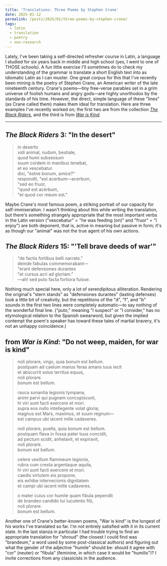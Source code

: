 ```yaml
---
title: 'Translations: Three Poems by Stephen Crane'
date: 2025-01-12
permalink: /posts/2025/01/three-poems-by-stephen-crane/
tags:
  - latin
  - translation
  - poetry
  - non-research
---
```


Lately, I've been taking a self-directed refresher course in Latin, a language I studied for six years back in middle and high school (yes, I went to one of THOSE schools). A fun little exercise I'll sometimes do to check my understanding of the grammar is translate a short English text into as idiomatic Latin as I can muster. One great corpus for this that I've recently been mining is the poetry of Stephen Crane, an American writer of the late nineteenth century. Crane's poems—tiny free-verse parables set in a grim universe of foolish humans and angry gods—are highly unorthodox by the standards of his time. However, the direct, simple language of these "lines" (as Crane called them) makes them ideal for translation. Here are three examples I've recently worked on; the first two are from the collection [*The Black Riders*](https://www.gutenberg.org/cache/epub/40786/pg40786-images.html), and the third is from [*War is Kind*](https://www.gutenberg.org/cache/epub/9870/pg9870.txt).

***

*The Black Riders* 3: "In the desert"
------
> in deserto \
> vidi animal, nudum, bestiale, \
> quod humi subsessum \
> suum cordem in manibus tenebat, \
> et eo vescebatur. \
> dixi, "estne bonum, amice?" \
> respondit, "est acerbum—acerbum, \
> "sed eo fruor, \
> "quod est acerbum, \
> "et quod cor meum est."

Maybe Crane's most famous poem, a striking portrait of our capacity for self-immiseration. I wasn't thinking about this while writing the translation, but there's something strangely appropriate that the most important verbs in the Latin version ("vescebatur" = "he was feeding (on)" and "fruor" = "I enjoy") are both deponent, that is, active in meaning but passive in form; it's as though our "animal" was not the true agent of his own actions.

*The Black Riders* 15: "'Tell brave deeds of war'"
------
> "de factis fortibus belli narrate." \
> deinde fabulas commemorabant— \
> "erant defensiones durantes \
> "et cursus acri ad gloriam." \
> —ah! sed puto facta fortiora fuisse.

Nothing much special here, only a lot of serendipitous alliteration. Rendering the original's "stern stands" as "defensiones durantes" (lasting defenses) took a little bit of creativity, but the repetitions of the "d", "f", and "b" sounds in the first two lines were completely automatic—to say nothing of the wonderful final line. ("puto," meaning "I suspect" or "I consider," has no etymological relation to the Spanish swearword, but given the implied contempt the poem's speaker has toward these tales of martial bravery, it's not an unhappy coincidence.)

from *War is Kind*: "Do not weep, maiden, for war is kind"
------
> noli plorare, virgo, quia bonum est bellum. \
> postquam ad caelum manus feras amans tuus iecit \
> et abscurrit solus territus equus, \
> noli plorare. \
> bonum est bellum. 
> 
> rauca sonantia legionis tympana,\
> animi parvi qui pugnam concupiscunt,\
> hi viri sunt facti exercere et mori.\
> supra eos nullo intellegente volat gloria;\
> magnus est Mars, maximus, et suum regnum—\
> est campus ubi iacent mille cadaveres.
> 
> noli plorare, puella, quia bonum est bellum.\
> postquam flava in fossa pater tuus concidit,\
> ad pectum scidit, anhelavit, et expiravit,\
> noli plorare.\
> bonum est bellum.
> 
> celere vexillum flammeum legionis,\
> rubra cum cresta argentaque aquila,\
> hi viri sunt facti exercere et mori.\
> caedis virtutem eis propone,\
> eis exhibe internecionis dignitatem\
> et campi ubi iacent mille cadaveres.
>
> o mater cuius cor humile quam fibula pependit\
> de brandeo candido tui luculento filii,\
> noli plorare.\
> bonum est bellum.

Another one of Crane's better-known poems, "War is kind" is the longest of his works I've translated so far. I'm not entirely satisfied with it in its current state. In the last stanza in particular I had trouble trying to find an appropriate translation for "shroud" (the closest I could find was "brandeum," a word used by some post-classical authors) and figuring out what the gender of the adjective "humile" should be: should it agree with "cor" (neuter) or "fibula" (feminine, in which case it would be "humilis")? I invite corrections from any classicists in the audience. 
